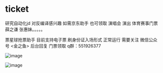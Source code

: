 # ticket
研究自动化jd 对反编译感兴趣  如需京东助手 也可领取
演唱会 演出 体育赛事门票
薛之谦 张惠妹。。。。。

票星球抢票助手 目前支持电子票 刷身份证入场形式 正常运行
需要关注 
微信公众号 <金之鱼> 后台回复 门票领取
q群：551926377

![image](https://github.com/327078466/ticket/assets/88604688/28bb9008-1c36-4c40-839e-ba07ef3ba371)


![image](https://github.com/327078466/ticket/assets/88604688/98e4d6e8-d71a-47c7-837a-da58751e7cda)
